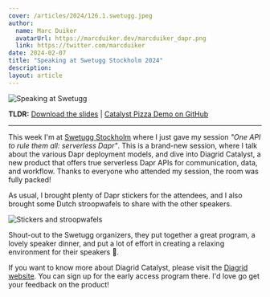 ```yaml
---
cover: /articles/2024/126.1.swetugg.jpeg
author:
  name: Marc Duiker
  avatarUrl: https://marcduiker.dev/marcduiker_dapr.png
  link: https://twitter.com/marcduiker
date: 2024-02-07
title: "Speaking at Swetugg Stockholm 2024"
description:
layout: article
---
```


![Speaking at Swetugg](/articles/2024/126.1.swetugg.jpeg)

**TLDR:** <a href="/articles/2024/126.swetugg-serverless-dapr.pdf" target="_blank">Download the slides</a> | <a href="https://github.com/diagrid-labs/catalyst-pizza-demo" target="_blank">Catalyst Pizza Demo on GitHub</a>

---

This week I'm at [Swetugg Stockholm](https://www.swetugg.se/sthlm-2024) where I just gave my session _"One API to rule them all: serverless Dapr"_. This is a brand-new session, where I talk about the various Dapr deployment models, and dive into Diagrid Catalyst, a new product that offers true serverless Dapr APIs for communication, data, and workflow. Thanks to everyone who attended my session, the room was fully packed!

As usual, I brought plenty of Dapr stickers for the attendees, and I also brought some Dutch stroopwafels to share with the other speakers.

![Stickers and stroopwafels](/articles/2024/126.2.swetugg.jpeg)

Shout-out to the Swetugg organizers, they put together a great program, a lovely speaker dinner, and put a lot of effort in creating a relaxing environment for their speakers 🙏.

If you want to know more about Diagrid Catalyst, please visit the [Diagrid website](https://www.diagrid.io/catalyst). You can sign up for the early access program there. I'd love go get your feedback on the product!